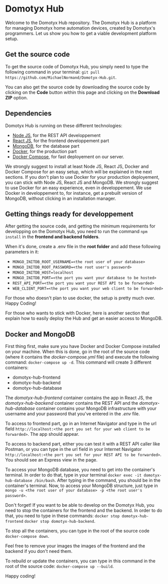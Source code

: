# Domotyx Hub
Welcome to the Domotyx Hub repository. The Domotyx Hub is a platform for managing Domotyx home automation devices, created by Domotyx's programmers. Let us show you how to get a viable development platform setup.
## Get the source code
To get the source code of Domotyx Hub, you simply need to type the following command in your terminal:
`git pull https://github.com/MichaelNormand/Domotyx-Hub.git`.

You can also get the source code by downloading the source code by clicking on the **Code** button within this page and clicking on the **Download ZIP** option.
## Dependencies
Domotyx Hub is running on these different technologies:

 - [Node JS](https://nodejs.org/), for the REST API developpement
 - [React JS](https://reactjs.org/), for the frontend developpement part
 - [MongoDB](https://www.mongodb.com/), for the database part
 - [Docker](https://www.docker.com/), for the production part
 - [Docker Compose](https://docs.docker.com/compose/install/), for fast deployement on our server.
 
We strongly suggest to install at least Node JS, React JS, Docker and Docker Compose for an easy setup, which will be explained in the next sections. If you don't plan to use Docker for your production deployement, you can stick with Node JS, React JS and MongoDB. We strongly suggest to use Docker for an easy experience, even in developpement. We use Docker in developpement to, for instance, get a prebuilt version of MongoDB, without clicking in an installation manager.
## Getting things ready for developpement
After getting the source code, and getting the minimum requirements for developping on the Domotyx Hub, you need to run the command `npm install` in the **frontend and backend folders**.

When it's done, create a .env file in the **root folder** and add these following parameters in it: 

 - `MONGO_INITDB_ROOT_USERNAME=<the root user of your database>`
 - `MONGO_INITDB_ROOT_PASSWORD=<the root user's password>`
 - `MONGO_INITDB_HOST=localhost`
 - `MONGO_INITDB_PORT=<the port you want your database to be hosted>`
 - `REST_API_PORT=<the port you want your REST API to be forwarded>`
 - `WEB_CLIENT_PORT=<the port you want your web client to be forwarded>`

For those who doesn't plan to use docker, the setup is pretty much over. Happy Coding!

For those who wants to stick with Docker, here is another section that explain how to easily deploy the Hub and get an easier access to MongoDB.
## Docker and MongoDB
First thing first, make sure you have Docker and Docker Compose installed on your machine. When this is done, go in the root of the source code (where it contains the *docker-compose.yml* file) and execute the following command: 
`docker-compose up -d`.
This command will create 3 different containers:

 - domotyx-hub-frontend
 - domotyx-hub-backend
 - domotyx-hub-database
 
 The *domotyx-hub-frontend* container contains the app in React JS, the *domotyx-hub-backend* container contains the REST API and the *domotyx-hub-database* container contains your MongoDB infrastructure with your username and your password that you've entered in the *.env* file.

To access to frontend part, go in an Internet Navigator and type in the url field `http://localhost:<the port you set for your web client to be forwarded>`. The app should appear.

To access to backend part, either you can test it with a REST API caller like Postman, or you can type in the url field in your Internet Navigator `http://localhost:<the port you set for your REST API to be forwarded>`. You should see an Express view in the page.

To access your MongoDB database, you need to get into the container's terminal. In order to do that, type in your terminal `docker exec -it domotyx-hub-database /bin/bash`. After typing in the command, you should be in the container's terminal. Now, to access your MongoDB structure, just type in `mongo -u <the root user of your database> -p <the root user's password>`.

Don't forget! If you want to be able to develop on the Domotyx Hub, you need to stop the containers for the frontend and the backend. In order to do that, you need to type in these commands:
`docker stop domotyx-hub-frontend`
`docker stop domotyx-hub-backend`.

To stop all the containers, you can type in the root of the source code `docker-compose down`.

Feel free to remove your images the images of the frontend and the backend if you don't need them.

To rebuild or update the containers, you can type in this command in the root of the source code: `docker-compose up --build`.

Happy coding!
